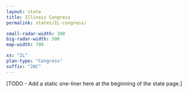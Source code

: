 ```yaml
---
layout: state
title: Illinois Congress
permalink: states/IL-congress/

small-radar-width: 300
big-radar-width: 500
map-width: 700

xx: "IL"
plan-type: "Congress"
suffix: "20C"
---
```

 
[TODO - Add a static one-liner here at the beginning of the state page.]